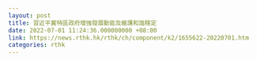 ```yaml
---
layout: post
title: 習近平冀特區政府增強發展動能及維護和諧穩定
date: 2022-07-01 11:24:36.000000000 +08:00
link: https://news.rthk.hk/rthk/ch/component/k2/1655622-20220701.htm
categories: rthk
---
```



